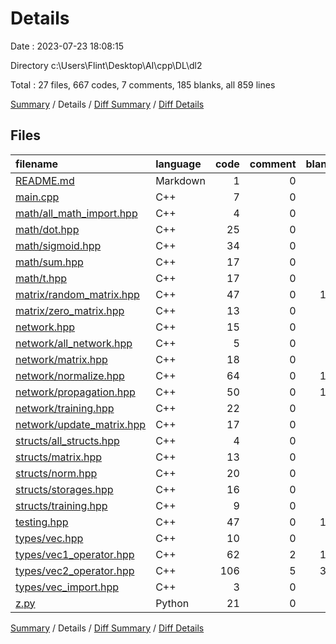 # Details

Date : 2023-07-23 18:08:15

Directory c:\\Users\\Flint\\Desktop\\AI\\cpp\\DL\\dl2

Total : 27 files,  667 codes, 7 comments, 185 blanks, all 859 lines

[Summary](results.md) / Details / [Diff Summary](diff.md) / [Diff Details](diff-details.md)

## Files
| filename | language | code | comment | blank | total |
| :--- | :--- | ---: | ---: | ---: | ---: |
| [README.md](/README.md) | Markdown | 1 | 0 | 0 | 1 |
| [main.cpp](/main.cpp) | C++ | 7 | 0 | 2 | 9 |
| [math/all_math_import.hpp](/math/all_math_import.hpp) | C++ | 4 | 0 | 1 | 5 |
| [math/dot.hpp](/math/dot.hpp) | C++ | 25 | 0 | 8 | 33 |
| [math/sigmoid.hpp](/math/sigmoid.hpp) | C++ | 34 | 0 | 9 | 43 |
| [math/sum.hpp](/math/sum.hpp) | C++ | 17 | 0 | 5 | 22 |
| [math/t.hpp](/math/t.hpp) | C++ | 17 | 0 | 4 | 21 |
| [matrix/random_matrix.hpp](/matrix/random_matrix.hpp) | C++ | 47 | 0 | 15 | 62 |
| [matrix/zero_matrix.hpp](/matrix/zero_matrix.hpp) | C++ | 13 | 0 | 6 | 19 |
| [network.hpp](/network.hpp) | C++ | 15 | 0 | 4 | 19 |
| [network/all_network.hpp](/network/all_network.hpp) | C++ | 5 | 0 | 0 | 5 |
| [network/matrix.hpp](/network/matrix.hpp) | C++ | 18 | 0 | 2 | 20 |
| [network/normalize.hpp](/network/normalize.hpp) | C++ | 64 | 0 | 18 | 82 |
| [network/propagation.hpp](/network/propagation.hpp) | C++ | 50 | 0 | 12 | 62 |
| [network/training.hpp](/network/training.hpp) | C++ | 22 | 0 | 5 | 27 |
| [network/update_matrix.hpp](/network/update_matrix.hpp) | C++ | 17 | 0 | 7 | 24 |
| [structs/all_structs.hpp](/structs/all_structs.hpp) | C++ | 4 | 0 | 0 | 4 |
| [structs/matrix.hpp](/structs/matrix.hpp) | C++ | 13 | 0 | 3 | 16 |
| [structs/norm.hpp](/structs/norm.hpp) | C++ | 20 | 0 | 4 | 24 |
| [structs/storages.hpp](/structs/storages.hpp) | C++ | 16 | 0 | 4 | 20 |
| [structs/training.hpp](/structs/training.hpp) | C++ | 9 | 0 | 3 | 12 |
| [testing.hpp](/testing.hpp) | C++ | 47 | 0 | 14 | 61 |
| [types/vec.hpp](/types/vec.hpp) | C++ | 10 | 0 | 3 | 13 |
| [types/vec1_operator.hpp](/types/vec1_operator.hpp) | C++ | 62 | 2 | 14 | 78 |
| [types/vec2_operator.hpp](/types/vec2_operator.hpp) | C++ | 106 | 5 | 39 | 150 |
| [types/vec_import.hpp](/types/vec_import.hpp) | C++ | 3 | 0 | 0 | 3 |
| [z.py](/z.py) | Python | 21 | 0 | 3 | 24 |

[Summary](results.md) / Details / [Diff Summary](diff.md) / [Diff Details](diff-details.md)